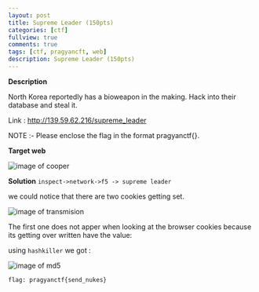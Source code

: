 ```yaml
---
layout: post
title: Supreme Leader (150pts)
categories: [ctf]
fullview: true
comments: true
tags: [ctf, pragyancft, web]
description: Supreme Leader (150pts)
---
```


**Description**

North Korea reportedly has a bioweapon in the making. Hack into their database and steal it.

Link : http://139.59.62.216/supreme_leader

NOTE :- Please enclose the flag in the format pragyanctf{<flag>}.

**Target web**

![image of cooper](https://github.com/Ds3c-ctf-team/Ds3c-ctf-team.github.io/blob/master/supreme.PNG?raw=true)

**Solution**
`inspect->network->f5 -> supreme leader `

we could notice that there are two cookies getting set. 

![image of transmision](https://github.com/Ds3c-ctf-team/Ds3c-ctf-team.github.io/blob/master/assets/media/cooke.PNG?raw=true)

The first one does not apper when looking at the browser cookies because its getting over written have the value:

using `hashkiller` we got :

![image of md5](https://github.com/Ds3c-ctf-team/Ds3c-ctf-team.github.io/blob/master/assets/media/md5.PNG?raw=true)

`flag: pragyanctf{send_nukes}`
